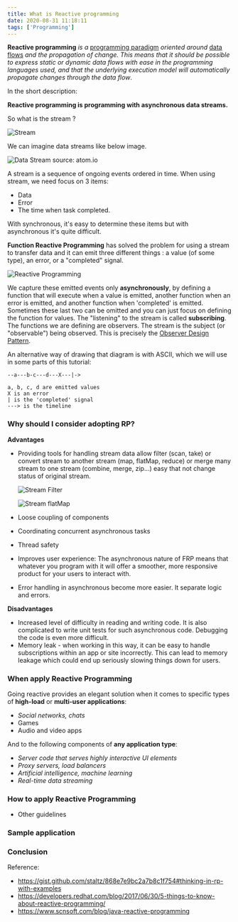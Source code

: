 ```yaml
---
title: What is Reactive programming
date: 2020-08-31 11:18:11
tags: ['Programming']
---
```

**Reactive programming** *is a* [programming paradigm](https://en.wikipedia.org/wiki/Programming_paradigm) *oriented around* [data flows](https://en.wikipedia.org/wiki/Dataflow_programming) *and the propagation of change. This means that it should be possible to express static or dynamic data flows with ease in the programming languages used, and that the underlying execution model will automatically propagate changes through the data flow*.

In the short description:

**Reactive programming is programming with asynchronous data streams.**

So what is the stream ?

![Stream](reactive-programming/stream.jpg)

We can imagine data streams like below image.

![Data Stream](reactive-programming/data_streams.gif)
source: atom.io

A stream is a sequence of ongoing events ordered in time. When using stream, we need focus on 3 items:

- Data
- Error
- The time when task completed.

With synchronous, it's easy to determine these items but with asynchronous it's quite difficult.

**Function Reactive Programming**  has solved the problem for using a stream to transfer data and it can emit three different things : a value (of some type), an error, or a "completed" signal.

![Reactive Programming](reactive-programming/function_reactive_programming.png)

We capture these emitted events only **asynchronously**, by defining a function that will execute when a value is emitted, another function when an error is emitted, and another function when 'completed' is emitted. Sometimes these last two can be omitted and you can just focus on defining the function for values. The "listening" to the stream is called **subscribing**. The functions we are defining are observers. The stream is the subject (or "observable") being observed. This is precisely the [Observer Design Pattern](https://en.wikipedia.org/wiki/Observer_pattern).

An alternative way of drawing that diagram is with ASCII, which we will use in some parts of this tutorial:

```
--a---b-c---d---X---|->

a, b, c, d are emitted values
X is an error
| is the 'completed' signal
---> is the timeline
```

### Why should I consider adopting RP? ###

**Advantages**

- Providing tools for handling stream data allow filter (scan, take) or convert stream to another stream (map, flatMap, reduce) or merge many stream to one stream (combine, merge, zip...)  easy that not change status of original stream.

  ![Stream Filter](reactive-programming/stream_filter.png)

  ![Stream flatMap](reactive-programming/stream_flat_map.png)

- Loose coupling of components

- Coordinating concurrent asynchronous tasks

- Thread safety

- Improves user experience: The asynchronous nature of FRP means that whatever you program with it will offer a smoother, more responsive product for your users to interact with. 

- Error handling in asynchronous become more easier. It separate logic and errors. 

**Disadvantages**

- Increased level of difficulty in reading and writing code. It is also complicated to write unit tests for such asynchronous code. Debugging the code is even more difficult.
- Memory leak - when working in this way, it can be easy to handle subscriptions within an app or site incorrectly. This can lead to memory leakage which could end up seriously slowing things down for users.

### When apply Reactive Programming ###

Going reactive provides an elegant solution when it comes to specific types of **high-load** or **multi-user applications**:

- *Social networks, chats*
- Games
- Audio and video apps

And to the following components of **any application type**:

- *Server code that serves highly interactive UI elements*
- *Proxy servers, load balancers*
- *Artificial intelligence, machine learning*
- *Real-time data streaming*

### How to apply Reactive Programming ###

* Other guidelines

### Sample application ###

### Conclusion



Reference:

- https://gist.github.com/staltz/868e7e9bc2a7b8c1f754#thinking-in-rp-with-examples
- https://developers.redhat.com/blog/2017/06/30/5-things-to-know-about-reactive-programming/
- https://www.scnsoft.com/blog/java-reactive-programming